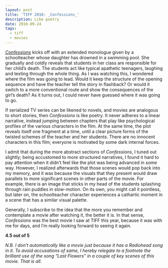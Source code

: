 ```yaml
---
layout: post
title: 'TIFF 2010: _Confessions_'
description: Like poetry
date: 2010-09-24
tags:
  - tiff
  - movies
---
```


[_Confessions_](https://www.imdb.com/title/tt1590089/) kicks off with an extended monologue given by a schoolteacher whose daughter has drowned in a swimming pool. She gradually and coldly reveals that students in her class are responsible for her child’s death. The students act like typical apathetic teenagers, laughing and texting through the whole thing. As I was watching this, I wondered where the film was going to lead. Would it keep the structure of the opening sequence and have the teacher tell the story in flashback? Or would it switch to a more conventional route and show the consequences of the girl’s death? As it turns out, I could never have guessed where it was going to go.  
  
If serialized TV series can be likened to novels, and movies are analogous to short stories, then _Confessions_ is like poetry. It never adheres to a linear narrative, instead jumping between chapters that play like psychological profiles of the various characters in the film. At the same time, the plot reveals itself one fragment at a time, until a clear picture forms of the twisted schemes of the teacher and her students. There are no innocent characters in this film; everyone is motivated by some dark internal forces.  
  
I admit that during the more abstract sections of _Confessions_, I tuned out slightly; being accustomed to more structured narratives, I found it hard to pay attention when it didn’t feel like the plot was being advanced in some way. However, I realized afterwards that those scenes would pop back into my memory, and it was because the visuals that they present would draw parallels to more significant scenes in other parts of the movie. For example, there is an image that sticks in my head of the students splashing through rain puddles in slow-motion. On its own, you might call it pointless, but later on, the schoolteacher character experiences a cathartic moment in a scene that has a similar visual palette.  
  
Generally, I subscribe to the idea that the more you remember and contemplate a movie after watching it, the better it is. In that sense, _Confessions_ was the best movie I saw at TIFF this year, because it was with me for days, and I’m really looking forward to seeing it again.  
  
**4.5 out of 5**  
  
_N.B. I don’t automatically like a movie just because it has a Radiohead song in it. To avoid accusations of same, I hereby relegate to a footnote the brilliant use of the song “Last Flowers” in a couple of key scenes of this movie. That is all._
